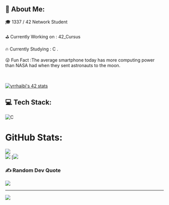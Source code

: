 ## 💫 About Me:
🎓 1337 / 42 Network Student 
<br><br>
⛳ Currently Working on : 42_Cursus
<br><br>
🔥 Currently Studying : C .
<br><br>
😜 Fun Fact :The average smartphone today has more computing power than NASA had when they sent astronauts to the moon.

<br><br>
[![yrrhaibi's 42 stats](https://badge.mediaplus.ma/black/yrrhaibi)](https://github.com/yrrhaibi/badge42)



## 💻 Tech Stack:
![C](https://img.shields.io/badge/c-%2300599C.svg?style=for-the-badge&logo=c&logoColor=white)
#  GitHub Stats:
![](https://github-readme-streak-stats.herokuapp.com/?user=yahiarrh&theme=dark&hide_border=false)<br/>
![](https://github-readme-stats.vercel.app/api/top-langs/?username=yahiarrh&theme=dark&hide_border=false&include_all_commits=false&count_private=false&layout=compact)
[![](https://wakatime.com/share/@363e80b1-7ee5-4e20-bf23-aac0acf8b10e/4d562b78-1553-4ec7-94b5-9f48eb559d23.svg)


### ✍️ Random Dev Quote
![](https://quotes-github-readme.vercel.app/api?type=horizontal&theme=radical)


---
[![](https://visitcount.itsvg.in/api?id=yahiarrh&icon=0&color=0)](https://visitcount.itsvg.in)
